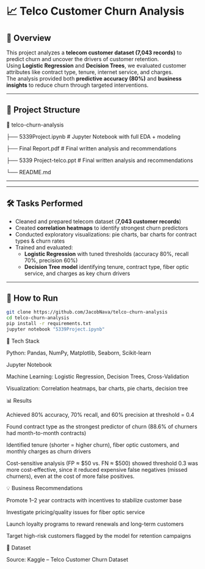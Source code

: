# 📈 Telco Customer Churn Analysis

## 📌 Overview
This project analyzes a **telecom customer dataset (7,043 records)** to predict churn and uncover the drivers of customer retention.  
Using **Logistic Regression** and **Decision Trees**, we evaluated customer attributes like contract type, tenure, internet service, and charges.  
The analysis provided both **predictive accuracy (80%)** and **business insights** to reduce churn through targeted interventions.  

---

## 📂 Project Structure
📂 telco-churn-analysis

├── 5339Project.ipynb # Jupyter Notebook with full EDA + modeling

├── Final Report.pdf # Final written analysis and recommendations

├── 5339 Project-telco.ppt # Final written analysis and recommendations

└── README.md

---
---

## 🛠️ Tasks Performed
- Cleaned and prepared telecom dataset (**7,043 customer records**)  
- Created **correlation heatmaps** to identify strongest churn predictors  
- Conducted exploratory visualizations: pie charts, bar charts for contract types & churn rates  
- Trained and evaluated:
  - **Logistic Regression** with tuned thresholds (accuracy 80%, recall 70%, precision 60%)  
  - **Decision Tree model** identifying tenure, contract type, fiber optic service, and charges as key churn drivers  

---

## 🚀 How to Run
```bash
git clone https://github.com/JacobNava/telco-churn-analysis
cd telco-churn-analysis
pip install -r requirements.txt
jupyter notebook "5339Project.ipynb"
```
🧰 Tech Stack

Python: Pandas, NumPy, Matplotlib, Seaborn, Scikit-learn

Jupyter Notebook

Machine Learning: Logistic Regression, Decision Trees, Cross-Validation

Visualization: Correlation heatmaps, bar charts, pie charts, decision tree

📊 Results

Achieved 80% accuracy, 70% recall, and 60% precision at threshold = 0.4

Found contract type as the strongest predictor of churn (88.6% of churners had month-to-month contracts)

Identified tenure (shorter = higher churn), fiber optic customers, and monthly charges as churn drivers

Cost-sensitive analysis (FP ≈ $50 vs. FN ≈ $500) showed threshold 0.3 was more cost-effective, since it reduced expensive false negatives (missed churners), even at the cost of more false positives.

💡 Business Recommendations

Promote 1–2 year contracts with incentives to stabilize customer base

Investigate pricing/quality issues for fiber optic service

Launch loyalty programs to reward renewals and long-term customers

Target high-risk customers flagged by the model for retention campaigns

📎 Dataset

Source: Kaggle – Telco Customer Churn Dataset
